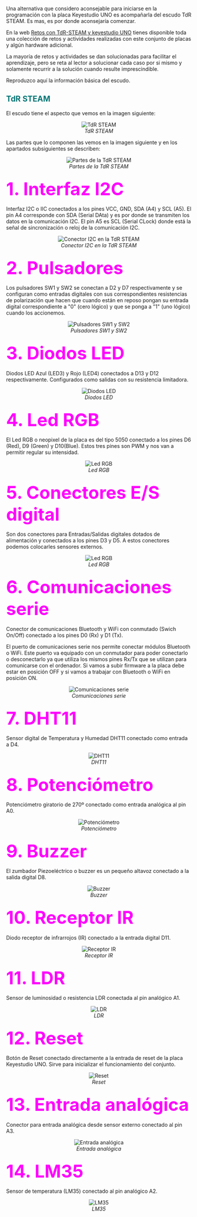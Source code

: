Una alternativa que considero aconsejable para iniciarse en la programación con la placa Keyestudio UNO es acompañarla del escudo TdR STEAM. Es mas, es por donde aconsejaría comenzar.

En la web [Retos con TdR-STEAM y keyestudio UNO](https://fgcoca.github.io/TdR-STEAM-and_UNO/) tienes disponible toda una colección de retos y actividades realizadas con este conjunto de placas y algún hardware adicional.

La mayoría de retos y actividades se dan solucionadas para facilitar el aprendizaje,  pero se reta al lector a solucionar cada caso por si mismo y solamente recurrir a la solución cuando resulte imprescindible.

Reproduzco aquí la información básica del escudo.

## <FONT COLOR=#007575>**TdR STEAM**</font>
El escudo tiene el aspecto que vemos en la imagen siguiente:

<center>

![TdR STEAM](../img/uno/TdR-STEAM.png)  
*TdR STEAM*

</center>

Las partes que lo componen las vemos en la imagen siguiente y en los apartados subsiguientes se describen:

<center>

![Partes de la TdR STEAM](../img/uno/elementos-TdR-STEAM.png)  
*Partes de la TdR STEAM*

</center>

### <FONT COLOR=#FF00FF><FONT size=9><b>1. Interfaz I2C</b></font></font>
Interfaz I2C o IIC conectados a los pines VCC, GND, SDA (A4) y SCL (A5). El pin A4 corresponde con SDA (Serial DAta) y es por donde se transmiten los datos en la comunicación I2C. El pin A5 es SCL (Serial CLock) donde está la señal de sincronización o reloj de la comunicación I2C.

<center>

![Conector I2C en la TdR STEAM](../img/uno/I2C_steam.png)  
*Conector I2C en la TdR STEAM*

</center>

### <FONT COLOR=#FF00FF><FONT size=9><b>2. Pulsadores</b></font></font>
Los pulsadores SW1 y SW2 se conectan a D2 y D7 respectivamente y se configuran como entradas digitales con sus correspondientes resistencias de polarización que hacen que cuando están en reposo pongan su entrada digital correspondiente a "0" (cero lógico) y que se ponga a "1" (uno lógico) cuando los accionemos.

<center>

![Pulsadores SW1 y SW2](../img/uno/pulsadores_TdR.png)  
*Pulsadores SW1 y SW2*

</center>

### <FONT COLOR=#FF00FF><FONT size=9><b>3. Diodos LED</b></font></font>
Diodos LED Azul (LED3) y Rojo (LED4) conectados a D13 y D12 respectivamente. Configurados como salidas con su resistencia limitadora.

<center>

![Diodos LED](../img/uno/rojo_azul.png)  
*Diodos LED*

</center>

### <FONT COLOR=#FF00FF><FONT size=9><b>4. Led RGB</b></font></font>
El Led RGB o neopixel de la placa es del tipo 5050 conectado a los pines D6 (Red), D9 (Green) y D10(Blue). Estos tres pines son PWM y nos van a permitir regular su intensidad.

<center>

![Led RGB](../img/uno/RGB_TdR.png)  
*Led RGB*

</center>

### <FONT COLOR=#FF00FF><FONT size=9><b>5. Conectores E/S digital</b></font></font>
Son dos conectores para Entradas/Salidas digitales dotados de alimentación y conectados a los pines D3 y D5. A estos conectores podemos colocarles sensores externos.

<center>

![Led RGB](../img/uno/D3_D5_TdR.png)  
*Led RGB*

</center>

### <FONT COLOR=#FF00FF><FONT size=9><b>6. Comunicaciones serie</b></font></font>
Conector de comunicaciones Bluetooth y WiFi con conmutado (Swich On/Off) conectado a los pines D0 (Rx) y D1 (Tx).

El puerto de comunicaciones serie nos permite conectar módulos Bluetooth o WiFi. Este puerto va equipado con un conmutador para poder conectarlo o desconectarlo ya que utiliza los mismos pines Rx/Tx que se utilizan para comunicarse con el ordenador. Si vamos a subir firmware a la placa debe estar en posición OFF y si vamos a trabajar con Bluetooth o WiFi en posición ON.

<center>

![Comunicaciones serie](../img/uno/comm_TdR.png)  
*Comunicaciones serie*

</center>

### <FONT COLOR=#FF00FF><FONT size=9><b>7. DHT11</b></font></font>
Sensor digital de Temperatura y Humedad DHT11 conectado como entrada a D4.

<center>

![DHT11](../img/uno/DHT11_TdR.png)  
*DHT11*

</center>

### <FONT COLOR=#FF00FF><FONT size=9><b>8. Potenciómetro</b></font></font>
Potenciómetro giratorio de 270º conectado como entrada analógica al pin A0.

<center>

![Potenciómetro](../img/uno/pot_TdR.png)  
*Potenciómetro*

</center>

### <FONT COLOR=#FF00FF><FONT size=9><b>9. Buzzer</b></font></font>
El zumbador Piezoeléctrico o buzzer es un pequeño altavoz conectado a la salida digital D8.

<center>

![Buzzer](../img/uno/buzz_TdR.png)  
*Buzzer*

</center>

### <FONT COLOR=#FF00FF><FONT size=9><b>10. Receptor IR</b></font></font>
Diodo receptor de infrarrojos (IR) conectado a la entrada digital D11.

<center>

![Receptor IR](../img/uno/IR_TdR.png)  
*Receptor IR*

</center>

### <FONT COLOR=#FF00FF><FONT size=9><b>11. LDR</b></font></font>
Sensor de luminosidad o resistencia LDR conectada al pin analógico A1.

<center>

![LDR](../img/uno/LDR_TdR.png)  
*LDR*

</center>

### <FONT COLOR=#FF00FF><FONT size=9><b>12. Reset</b></font></font>
Botón de Reset conectado directamente a la entrada de reset de la placa Keyestudio UNO. Sirve para inicializar el funcionamiento del conjunto.

<center>

![Reset](../img/uno/reset.png)  
*Reset*

</center>

### <FONT COLOR=#FF00FF><FONT size=9><b>13. Entrada analógica</b></font></font>
Conector para entrada analógica desde sensor externo conectado al pin A3.

<center>

![Entrada analógica](../img/uno/a3.png)  
*Entrada analógica*

</center>

### <FONT COLOR=#FF00FF><FONT size=9><b>14. LM35</b></font></font>
Sensor de temperatura (LM35) conectado al pin analógico A2.

<center>

![LM35](../img/uno/LM35.png)  
*LM35*

</center>
